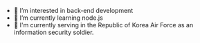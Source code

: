 - 👀 I’m interested in back-end development
- 🌱 I’m currently learning node.js
- 💞️ I'm currently serving in the Republic of Korea Air Force as an information security soldier. 

<!---
jjpp43/jjpp43 is a ✨ special ✨ repository because its `README.md` (this file) appears on your GitHub profile.
You can click the Preview link to take a look at your changes.
--->
